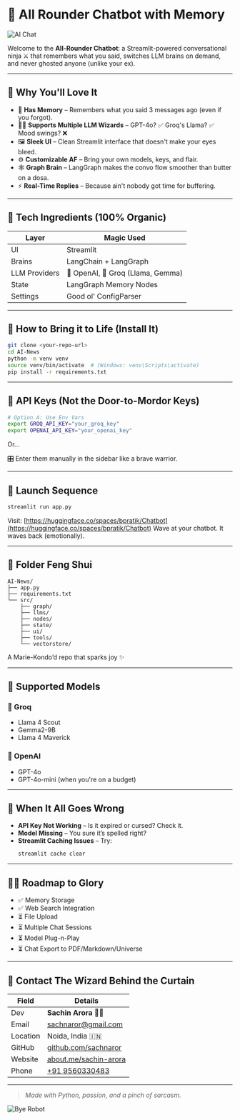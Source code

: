 
# 🤖 All Rounder Chatbot with Memory


![AI Chat](https://media.giphy.com/media/3og0IPxMM0erATueVW/giphy.gif)

Welcome to the **All-Rounder Chatbot**: a Streamlit-powered conversational ninja ⚔️ that remembers what you said, switches LLM brains on demand, and never ghosted anyone (unlike your ex).

---

## 🌟 Why You'll Love It

- 🧠 **Has Memory** – Remembers what you said 3 messages ago (even if you forgot).
- 🧙‍♂️ **Supports Multiple LLM Wizards** – GPT-4o? ✅ Groq's Llama? ✅ Mood swings? ❌
- 🖼️ **Sleek UI** – Clean Streamlit interface that doesn't make your eyes bleed.
- ⚙️ **Customizable AF** – Bring your own models, keys, and flair.
- 🕸️ **Graph Brain** – LangGraph makes the convo flow smoother than butter on a dosa.
- ⚡ **Real-Time Replies** – Because ain't nobody got time for buffering.

---

## 🧰 Tech Ingredients (100% Organic)

| Layer         | Magic Used                        |
|---------------|-----------------------------------|
| UI            | Streamlit                         |
| Brains        | LangChain + LangGraph             |
| LLM Providers | 🧠 OpenAI, 🐴 Groq (Llama, Gemma)   |
| State         | LangGraph Memory Nodes            |
| Settings      | Good ol' ConfigParser             |

---

## 🧪 How to Bring it to Life (Install It)

```bash
git clone <your-repo-url>
cd AI-News
python -m venv venv
source venv/bin/activate  # (Windows: venv\Scripts\activate)
pip install -r requirements.txt
```

---

## 🔐 API Keys (Not the Door-to-Mordor Keys)

```bash
# Option A: Use Env Vars
export GROQ_API_KEY="your_groq_key"
export OPENAI_API_KEY="your_openai_key"
```

Or...

🎛️ Enter them manually in the sidebar like a brave warrior.

---

## 🚀 Launch Sequence

```bash
streamlit run app.py
```

Visit: [https://huggingface.co/spaces/bpratik/Chatbot](https://huggingface.co/spaces/bpratik/Chatbot)
Wave at your chatbot. It waves back (emotionally).

---

## 🧱 Folder Feng Shui

```
AI-News/
├── app.py
├── requirements.txt
└── src/
    ├── graph/
    ├── llms/
    ├── nodes/
    ├── state/
    ├── ui/
    ├── tools/
    └── vectorstore/
```

A Marie-Kondo’d repo that sparks joy ✨

---

## 🧠 Supported Models

### 🐴 Groq
- Llama 4 Scout
- Gemma2-9B
- Llama 4 Maverick

### 🧠 OpenAI
- GPT-4o
- GPT-4o-mini (when you're on a budget)

---

## 🐛 When It All Goes Wrong

- **API Key Not Working** – Is it expired or cursed? Check it.
- **Model Missing** – You sure it’s spelled right?
- **Streamlit Caching Issues** – Try:
  ```bash
  streamlit cache clear
  ```

---

## 🧙‍♂️ Roadmap to Glory

- ✅ Memory Storage
- ✅ Web Search Integration
- ⏳ File Upload
- ⏳ Multiple Chat Sessions
- ⏳ Model Plug-n-Play
- ⏳ Chat Export to PDF/Markdown/Universe

---

## 💌 Contact The Wizard Behind the Curtain

| Field       | Details                                          |
|-------------|--------------------------------------------------|
| Dev         | **Sachin Arora** 🧑‍💻                             |
| Email       | [sachnaror@gmail.com](mailto:sachnaror@gmail.com) |
| Location    | Noida, India 🇮🇳                                 |
| GitHub      | [github.com/sachnaror](https://github.com/sachnaror) |
| Website     | [about.me/sachin-arora](https://about.me/sachin-arora) |
| Phone       | [+91 9560330483](tel:+919560330483)             |

---

> _Made with Python, passion, and a pinch of sarcasm._

![Bye Robot](https://media.giphy.com/media/LHZyixOnHwDDy/giphy.gif)
